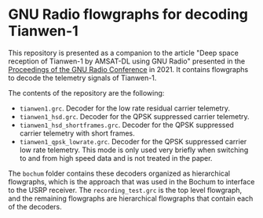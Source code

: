 # GNU Radio flowgraphs for decoding Tianwen-1

This repository is presented as a companion to the article "Deep space reception
of Tianwen-1 by AMSAT-DL using GNU Radio" presented in the [Proceedings of the
GNU Radio Conference](https://pubs.gnuradio.org/index.php/grcon) in 2021. It
contains flowgraphs to decode the telemetry signals of Tianwen-1.

The contents of the repository are the following:

* `tianwen1.grc`. Decoder for the low rate residual carrier telemetry.
* `tianwen1_hsd.grc`. Decoder for the QPSK suppressed carrier telemetry.
* `tianwen1_hsd_shortframes.grc`. Decoder for the QPSK suppressed carrier telemetry
  with short frames.
* `tianwen1_qpsk_lowrate.grc`. Decoder for the QPSK suppressed carrier low rate
  telemetry. This mode is only used very briefly when switching to and from high
  speed data and is not treated in the paper.

The `bochum` folder contains these decoders organized as hierarchical flowgraphs,
which is the approach that was used in the Bochum to interface to the USRP receiver.
The `recording_test.grc` is the top level flowgraph, and the remaining flowgraphs
are hierarchical flowgraphs that contain each of the decoders.

